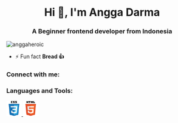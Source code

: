 <h1 align="center">Hi 👋, I'm Angga Darma</h1>
<h3 align="center">A Beginner frontend developer from Indonesia</h3>

<p align="left"> <img src="https://komarev.com/ghpvc/?username=anggaheroic&label=Profile%20views&color=0e75b6&style=flat" alt="anggaheroic" /> </p>

- ⚡ Fun fact **Bread 👍**

<h3 align="left">Connect with me:</h3>
<p align="left">
</p>

<h3 align="left">Languages and Tools:</h3>
<p align="left"> <a href="https://www.w3schools.com/css/" target="_blank" rel="noreferrer"> <img src="https://raw.githubusercontent.com/devicons/devicon/master/icons/css3/css3-original-wordmark.svg" alt="css3" width="40" height="40"/> </a> <a href="https://www.w3.org/html/" target="_blank" rel="noreferrer"> <img src="https://raw.githubusercontent.com/devicons/devicon/master/icons/html5/html5-original-wordmark.svg" alt="html5" width="40" height="40"/> </a> </p>

